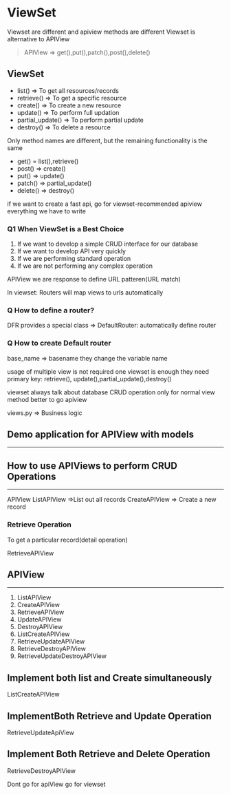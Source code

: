 # ViewSet

Viewset are different and apiview methods are different
Viewset is alternative to APIView

> APIView => get(),put(),patch(),post(),delete()

## ViewSet

- list() => To get all resources/records
- retrieve() => To get a specific resource
- create() => To create a new resource
- update() => To perform full updation
- partial_update() => To perform partial update
- destroy() => To delete a resource

Only method names are different, but the remaining functionality is the same

- get() = list(),retrieve()
- post() => create()
- put() => update()
- patch() => partial_update()
- delete() => destroy()

if we want to create a fast api, go for viewset-recommended
apiview everything we have to write

### Q1 When ViewSet is a Best Choice

1. If we want to develop a simple CRUD interface for our database
2. If we want to develop API very quickly
3. If we are performing standard operation
4. If we are not performing any complex operation

APIView we are response to define URL patteren(URL match)

In viewset:
Routers will map views to urls automatically

### Q How to define a router?

DFR provides a special class => DefaultRouter: automatically define router

### Q How to create Default router

base_name => basename they change the variable name

usage of multiple view is not required one viewset is enough
they need primary key: retrieve(), update(),partial_update(),destroy()

viewset always talk about database CRUD operation only
for normal view method better to go apiview

views.py => Business logic

## Demo application for APIView with models

-----------------------------------------

## How to use APIViews to perform CRUD Operations

----------------------------------------------

APIView
ListAPIView =>List out all records
CreateAPIView => Create a new record

### Retrieve Operation

To get a particular record(detail operation)

RetrieveAPIView

## APIView

-------

1. ListAPIView
2. CreateAPIView
3. RetrieveAPIView
4. UpdateAPIView
5. DestroyAPIView
6. ListCreateAPIView
7. RetrieveUpdateAPIView
8. RetrieveDestroyAPIView
9. RetrieveUpdateDestroyAPIView

Implement both list and Create simultaneously
----------------------------------------------

ListCreateAPIView

ImplementBoth Retrieve and Update Operation
--------------------------------------------

RetrieveUpdateApiView

Implement Both Retrieve and Delete Operation
---------------------------------------------

RetrieveDestroyAPIView

Dont go for apiView go for viewset
